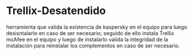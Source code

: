 # Trellix-Desatendido
herramienta que valida la existencia de kaspersky en el equipo para luego desisntalarlo en caso de ser necesario; seguido de ello instala Trellix mcAfee  en el equipo y luego de instalarlo valida la integridad de la instalación para reinstalar los complementos en caso de ser necesario.

